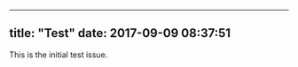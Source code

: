 --------------
title: "Test"
date: 2017-09-09 08:37:51
--------------

This is the initial test issue.
